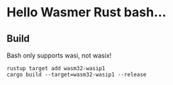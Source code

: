 # Hello Wasmer Rust bash...

## Build

Bash only supports wasi, not wasix!

```
rustup target add wasm32-wasip1
cargo build --target=wasm32-wasip1 --release
```

